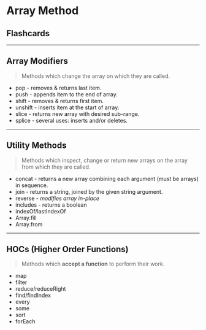 
# Array Method
## Flashcards

---

## Array Modifiers

> Methods which change the array on which they are called.

* pop - removes & returns last item.
* push - appends item to the end of array.
* shift - removes & returns first item.
* unshift - inserts item at the start of array.
* slice - returns new array with desired sub-range.
* splice - several uses: inserts and/or deletes.

---

## Utility Methods

> Methods which inspect, change or return new arrays on the array from which they are called.

* concat - returns a new array combining each argument (must be arrays) in sequence.
* join - returns a string, joined by the given string argument.
* reverse - *modifies array in-place*
* includes - returns a boolean
* indexOf/lastIndexOf
* Array.fill
* Array.from

---

## HOCs (Higher Order Functions)

> Methods which **accept a function** to perform their work.

* map
* filter
* reduce/reduceRight
* find/findIndex
* every
* some
* sort
* forEach

